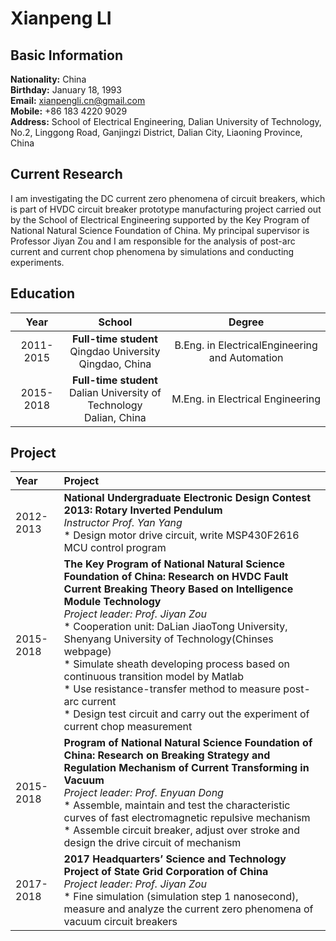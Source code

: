 # Xianpeng LI
## Basic Information
 **Nationality:** China<br>
 **Birthday:** January 18, 1993<br>
 **Email:** xianpengli.cn@gmail.com<br>
 **Mobile:** +86 183 4220 9029<br>
 **Address:** School of Electrical Engineering, Dalian University of Technology, No.2, Linggong Road, Ganjingzi District, Dalian City, Liaoning Province, China
## Current Research
I am investigating the DC current zero phenomena of circuit breakers, which is part of HVDC circuit breaker prototype manufacturing project carried out by the School of Electrical Engineering supported by the Key Program of National Natural Science Foundation of China.
My principal supervisor is Professor Jiyan Zou and I am responsible for the analysis of post-arc current and current chop phenomena by simulations and conducting experiments.
## Education 
| Year  | School |  Degree |
| :--------: | :---------:  | :----: |
| 2011-2015 | **Full-time student**<br>Qingdao University<br>Qingdao, China | B.Eng. in ElectricalEngineering and Automation |
| 2015-2018 | **Full-time student**<br>Dalian University of Technology<br>Dalian, China | M.Eng. in Electrical Engineering |
## Project
| Year   | Project  |
| :--------| :---------|
| 2012-2013 | **National Undergraduate Electronic Design Contest 2013: Rotary Inverted Pendulum**<br>*Instructor Prof. Yan Yang*<br> * Design motor drive circuit, write MSP430F2616 MCU control program |
| 2015-2018 | **The Key Program of National Natural Science Foundation of China: Research on HVDC Fault Current Breaking Theory Based on Intelligence Module Technology**<br>*Project leader: Prof. Jiyan Zou*<br> * Cooperation unit: DaLian JiaoTong University, Shenyang University of Technology(Chinses webpage)<br> * Simulate sheath developing process based on continuous transition model by Matlab<br> * Use resistance-transfer method to measure post-arc current<br> * Design test circuit and carry out the experiment of current chop measurement |
| 2015-2018 | **Program of National Natural Science Foundation of China: Research on Breaking Strategy and Regulation Mechanism of Current Transforming in Vacuum**<br>*Project leader: Prof. Enyuan Dong*<br> * Assemble, maintain and test the characteristic curves of fast electromagnetic repulsive mechanism<br> * Assemble circuit breaker, adjust over stroke and design the drive circuit of mechanism |
| 2017-2018 | **2017 Headquarters’ Science and Technology Project of State Grid Corporation of China**<br>*Project leader: Prof. Jiyan Zou*<br> * Fine simulation (simulation step 1 nanosecond), measure and analyze the current zero phenomena of vacuum circuit breakers |
